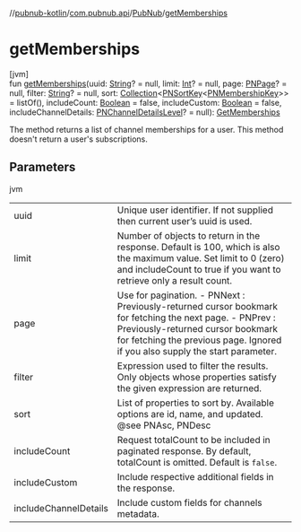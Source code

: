 //[pubnub-kotlin](../../../index.md)/[com.pubnub.api](../index.md)/[PubNub](index.md)/[getMemberships](get-memberships.md)

# getMemberships

[jvm]\
fun [getMemberships](get-memberships.md)(uuid: [String](https://kotlinlang.org/api/latest/jvm/stdlib/kotlin/-string/index.html)? = null, limit: [Int](https://kotlinlang.org/api/latest/jvm/stdlib/kotlin/-int/index.html)? = null, page: [PNPage](../../com.pubnub.api.models.consumer.objects/-p-n-page/index.md)? = null, filter: [String](https://kotlinlang.org/api/latest/jvm/stdlib/kotlin/-string/index.html)? = null, sort: [Collection](https://kotlinlang.org/api/latest/jvm/stdlib/kotlin.collections/-collection/index.html)&lt;[PNSortKey](../../com.pubnub.api.models.consumer.objects/-p-n-sort-key/index.md)&lt;[PNMembershipKey](../../com.pubnub.api.models.consumer.objects/-p-n-membership-key/index.md)&gt;&gt; = listOf(), includeCount: [Boolean](https://kotlinlang.org/api/latest/jvm/stdlib/kotlin/-boolean/index.html) = false, includeCustom: [Boolean](https://kotlinlang.org/api/latest/jvm/stdlib/kotlin/-boolean/index.html) = false, includeChannelDetails: [PNChannelDetailsLevel](../../com.pubnub.api.models.consumer.objects.membership/-p-n-channel-details-level/index.md)? = null): [GetMemberships](../../com.pubnub.api.endpoints.objects.membership/-get-memberships/index.md)

The method returns a list of channel memberships for a user. This method doesn't return a user's subscriptions.

## Parameters

jvm

| | |
|---|---|
| uuid | Unique user identifier. If not supplied then current user’s uuid is used. |
| limit | Number of objects to return in the response.     Default is 100, which is also the maximum value.     Set limit to 0 (zero) and includeCount to true if you want to retrieve only a result count. |
| page | Use for pagination.     - PNNext : Previously-returned cursor bookmark for fetching the next page.     - PNPrev : Previously-returned cursor bookmark for fetching the previous page.                  Ignored if you also supply the start parameter. |
| filter | Expression used to filter the results. Only objects whose properties satisfy the given     expression are returned. |
| sort | List of properties to sort by. Available options are id, name, and updated.     @see PNAsc, PNDesc |
| includeCount | Request totalCount to be included in paginated response. By default, totalCount is omitted.     Default is `false`. |
| includeCustom | Include respective additional fields in the response. |
| includeChannelDetails | Include custom fields for channels metadata. |

